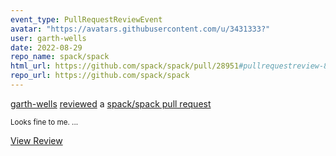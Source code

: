 ```yaml
---
event_type: PullRequestReviewEvent
avatar: "https://avatars.githubusercontent.com/u/3431333?"
user: garth-wells
date: 2022-08-29
repo_name: spack/spack
html_url: https://github.com/spack/spack/pull/28951#pullrequestreview-896755832
repo_url: https://github.com/spack/spack
---
```


<a href='https://github.com/garth-wells' target='_blank'>garth-wells</a> <a href='https://github.com/spack/spack/pull/28951#pullrequestreview-896755832' target='_blank'>reviewed</a> a <a href='https://github.com/spack/spack/pull/28951' target='_blank'>spack/spack pull request</a>

<small>Looks fine to me....</small>

<a href='https://github.com/spack/spack/pull/28951#pullrequestreview-896755832' target='_blank'>View Review</a>